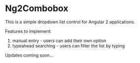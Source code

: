 # Ng2Combobox

This is a simple dropdown list control for Angular 2 applications.

Features to implement:
1. manual entry - users can add their own option
2. typeahead searching - users can filter the list by typing

Updates coming soon...
